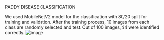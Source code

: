 PADDY DISEASE CLASSIFICATION

We used MobileNetV2 model for the classification with 80/20 split for training and validation.
After the training process, 10 images from each class are randomly selected and test. Out of 100 images, 94 were identified correctly.
![image](https://github.com/user-attachments/assets/a02dc1a3-9bdf-4e19-8873-c2aeef7b5c13)
